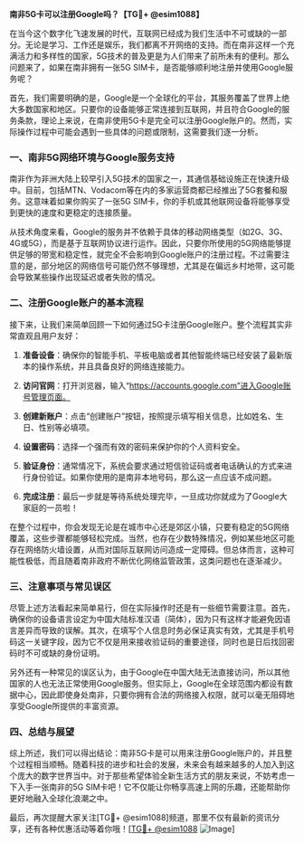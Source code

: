 **南非5G卡可以注册Google吗？【TG💪+ @esim1088】**

在当今这个数字化飞速发展的时代，互联网已经成为我们生活中不可或缺的一部分。无论是学习、工作还是娱乐，我们都离不开网络的支持。而在南非这样一个充满活力和多样性的国家，5G技术的普及更是为人们带来了前所未有的便利。那么问题来了，如果在南非拥有一张5G SIM卡，是否能够顺利地注册并使用Google服务呢？

首先，我们需要明确的是，Google是一个全球化的平台，其服务覆盖了世界上绝大多数国家和地区。只要你的设备能够正常连接到互联网，并且符合Google的服务条款，理论上来说，在南非使用5G卡是完全可以注册Google账户的。然而，实际操作过程中可能会遇到一些具体的问题或限制，这需要我们逐一分析。

### **一、南非5G网络环境与Google服务支持**

南非作为非洲大陆上较早引入5G技术的国家之一，其通信基础设施正在快速升级中。目前，包括MTN、Vodacom等在内的多家运营商都已经推出了5G套餐和服务。这意味着如果你购买了一张5G SIM卡，你的手机或其他联网设备将能够享受到更快的速度和更稳定的连接质量。

从技术角度来看，Google的服务并不依赖于具体的移动网络类型（如2G、3G、4G或5G），而是基于互联网协议进行运作。因此，只要你所使用的5G网络能够提供足够的带宽和稳定性，就完全不会影响到Google账户的注册过程。不过需要注意的是，部分地区的网络信号可能仍然不够理想，尤其是在偏远乡村地带，这可能会导致某些操作出现延迟或者失败的情况。

### **二、注册Google账户的基本流程**

接下来，让我们来简单回顾一下如何通过5G卡注册Google账户。整个流程其实非常直观且用户友好：

1. **准备设备**：确保你的智能手机、平板电脑或者其他智能终端已经安装了最新版本的操作系统，并且具备良好的网络连接能力。
   
2. **访问官网**：打开浏览器，输入“https://accounts.google.com”进入Google账号管理页面。

3. **创建新账户**：点击“创建账户”按钮，按照提示填写相关信息，比如姓名、生日、性别等必填项。

4. **设置密码**：选择一个强而有效的密码来保护你的个人资料安全。

5. **验证身份**：通常情况下，系统会要求通过短信验证码或者电话确认的方式来进行身份验证。如果你使用的是南非本地号码，那么这一点应该不成问题。

6. **完成注册**：最后一步就是等待系统处理完毕，一旦成功你就成为了Google大家庭的一员啦！

在整个过程中，你会发现无论是在城市中心还是郊区小镇，只要有稳定的5G网络覆盖，这些步骤都能够轻松完成。当然，也存在少数特殊情况，例如某些地区可能存在网络防火墙设置，从而对国际互联网访问造成一定障碍。但总体而言，这种可能性极低，而且随着南非政府不断优化网络监管政策，这类问题也在逐渐减少。

### **三、注意事项与常见误区**

尽管上述方法看起来简单易行，但在实际操作时还是有一些细节需要注意。首先，确保你的设备语言设定为中国大陆标准汉语（简体），因为只有这样才能避免因语言差异而导致的误解。其次，在填写个人信息时务必保证真实有效，尤其是手机号码这一关键字段，因为它不仅是用来接收验证码的重要途径，同时也是日后找回密码时不可或缺的身份证明。

另外还有一种常见的误区认为，由于Google在中国大陆无法直接访问，所以其他国家的人也无法正常使用Google服务。但实际上，Google在全球范围内都设有数据中心，因此即使身处南非，只要你拥有合法的网络接入权限，就可以毫无阻碍地享受Google所提供的丰富资源。

### **四、总结与展望**

综上所述，我们可以得出结论：南非5G卡是可以用来注册Google账户的，并且整个过程相当顺畅。随着科技的进步和社会的发展，未来会有越来越多的人加入到这个庞大的数字世界当中。对于那些希望体验全新生活方式的朋友来说，不妨考虑一下入手一张南非的5G SIM卡吧！它不仅能让你畅享高速上网的乐趣，还能帮助你更好地融入全球化浪潮之中。

最后，再次提醒大家关注[TG💪+ @esim1088]频道，那里不仅有最新的资讯分享，还有各种优惠活动等着你哦！[[TG💪+ @esim1088](https://t.me/s/esim1088) ![Image](https://i.postimg.cc/4NQfJmqS/Snipaste-2025-05-13-00-14-12.png)]
